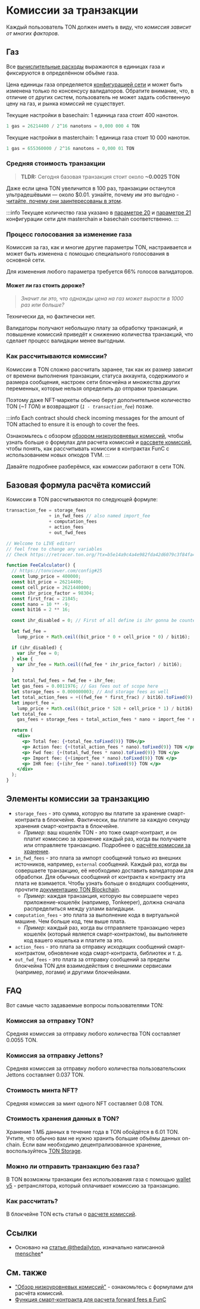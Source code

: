 # Комиссии за транзакции

Каждый пользователь TON должен иметь в виду, что *комиссия зависит от многих факторов*.

## Газ

Все [вычислительные расходы](/v3/documentation/smart-contracts/transaction-fees/fees-low-level#computation-fees) выражаются в единицах газа и фиксируются в определённом объёме газа.

Цена единицы газа определяется [конфигурацией сети](https://tonviewer.com/config#20) и может быть изменена только по консенсусу валидаторов. Обратите внимание, что, в отличие от других систем, пользователь не может задать собственную цену на газ, и рынка комиссий не существует.

Текущие настройки в basechain: 1 единица газа стоит 400 нанотон.

```cpp
1 gas = 26214400 / 2^16 nanotons = 0,000 000 4 TON
```

Текущие настройки в masterchain: 1 единица газа стоит 10 000 нанотон.

```cpp
1 gas = 655360000 / 2^16 nanotons = 0,000 01 TON
```

### Средняя стоимость транзакции

> **TLDR:** Сегодня базовая транзакция стоит около **~0.0025 TON**

Даже если цена TON увеличится в 100 раз, транзакции останутся ультрадешёвыми — около $0.01. узнайте, почему им это выгодно - [читайте, почему они заинтересованы в этом](#gas-changing-voting-process).

:::info
Текущее количество газа указано в [параметре 20](https://tonviewer.com/config#20) и [параметре 21](https://tonviewer.com/config#21) конфигурации сети для masterchain и basechain соответственно.
:::

### Процесс голосования за изменение газа

Комиссия за газ, как и многие другие параметры TON, настраивается и может быть изменена с помощью специального голосования в основной сети.

Для изменения любого параметра требуется 66% голосов валидаторов.

#### Может ли газ стоить дороже?

> *Значит ли это, что однажды цена на газ может вырасти в 1000 раз или больше?*

Технически да, но фактически нет.

Валидаторы получают небольшую плату за обработку транзакций, и повышение комиссий приведёт к снижению количества транзакций, что сделает процесс валидации менее выгодным.

### Как рассчитываются комиссии?

Комиссии в TON сложно рассчитать заранее, так как их размер зависит от времени выполнения транзакции, статуса аккаунта, содержимого и размера сообщения, настроек сети блокчейна и множества других переменных, которые нельзя определить до отправки транзакции.

Поэтому даже NFT-маркеты обычно берут дополнительное количество TON (*~1 TON*) и возвращают (*`1 - transaction_fee`*) позже.

:::info
Each contract should check incoming messages for the amount of TON attached to ensure it is enough to cover the fees.

Ознакомьтесь с обзором [обзором низкоуровневых комиссий](/v3/documentation/smart-contracts/transaction-fees/fees-low-level), чтобы узнать больше о формулах для расчета комиссий и [рассвете комиссий](/v3/guidelines/smart-contracts/fee-calculation), чтобы понять, как рассчитывать комиссии в контрактах FunC с использованием новых опкодов TVM.
:::

Давайте подробнее разберёмся, как комиссии работают в сети TON.

## Базовая формула расчёта комиссий

Комиссии в TON рассчитываются по следующей формуле:

```cpp
transaction_fee = storage_fees
                + in_fwd_fees // also named import_fee
                + computation_fees
                + action_fees
                + out_fwd_fees
```

```jsx live
// Welcome to LIVE editor!
// feel free to change any variables
// Check https://retracer.ton.org/?tx=b5e14a9c4a4e982fda42d6079c3f84fa48e76497a8f3fca872f9a3737f1f6262

function FeeCalculator() {
  // https://tonviewer.com/config#25
  const lump_price = 400000;
  const bit_price = 26214400;
  const cell_price = 2621440000;
  const ihr_price_factor = 98304;
  const first_frac = 21845;
  const nano = 10 ** -9;
  const bit16 = 2 ** 16;

  const ihr_disabled = 0; // First of all define is ihr gonna be counted

  let fwd_fee =
    lump_price + Math.ceil((bit_price * 0 + cell_price * 0) / bit16);

  if (ihr_disabled) {
    var ihr_fee = 0;
  } else {
    var ihr_fee = Math.ceil((fwd_fee * ihr_price_factor) / bit16);
  }

  let total_fwd_fees = fwd_fee + ihr_fee;
  let gas_fees = 0.0011976; // Gas fees out of scope here
  let storage_fees = 0.000000003; // And storage fees as well
  let total_action_fees = +((fwd_fee * first_frac) / bit16).toFixed(9);
  let import_fee =
    lump_price + Math.ceil((bit_price * 528 + cell_price * 1) / bit16);
  let total_fee =
    gas_fees + storage_fees + total_action_fees * nano + import_fee * nano;

  return (
    <div>
      <p> Total fee: {+total_fee.toFixed(9)} TON</p>
      <p> Action fee: {+(total_action_fees * nano).toFixed(9)} TON </p>
      <p> Fwd fee: {+(total_fwd_fees * nano).toFixed(9)} TON </p>
      <p> Import fee: {+(import_fee * nano).toFixed(9)} TON </p>
      <p> IHR fee: {+(ihr_fee * nano).toFixed(9)} TON </p>
    </div>
  );
}
```

## Элементы комиссии за транзакцию

- `storage_fees` - это сумма, которую вы платите за хранение смарт-контракта в блокчейне. Фактически, вы платите за каждую секунду хранения смарт-контракта в блокчейне.
  - *Пример*: ваш кошелёк TON - это тоже смарт-контракт, и он платит комиссию за хранение каждый раз, когда вы получаете или отправляете транзакцию. Подробнее о [расчёте комиссии за хранение](/v3/documentation/smart-contracts/transaction-fees/fees-low-level#storage-fee).
- `in_fwd_fees` - это плата за импорт сообщений только из внешних источников, например, `external` сообщений. Каждый раз, когда вы совершаете транзакцию, её необходимо доставить валидаторам для обработки. Для обычных сообщений от контракта к контракту эта плата не взимается. Чтобы узнать больше о входящих сообщениях, прочтите [документацию TON Blockchain](https://docs.ton.org/tblkch.pdf).
  - *Пример*: каждая транзакция, которую вы совершаете через приложение-кошелёк (например, Tonkeeper), должна сначала распределиться между узлами валидации.
- `computation_fees` - это плата за выполнение кода в виртуальной машине. Чем больше код, тем выше плата.
  - *Пример*: каждый раз, когда вы отправляете транзакцию через кошелёк (который является смарт-контрактом), вы выполняете код вашего кошелька и платите за это.
- `action_fees` - это плата за отправку исходящих сообщений смарт-контрактом, обновление кода смарт-контракта, библиотек и т. д.
- `out_fwd_fees` - это плата за отправку сообщений за пределы блокчейна TON для взаимодействия с внешними сервисами (например, логами) и другими блокчейнами.

## FAQ

Вот самые часто задаваемые вопросы пользователями TON:

### Комиссия за отправку TON?

Средняя комиссия за отправку любого количества TON составляет 0.0055 TON.

### Комиссия за отправку Jettons?

Средняя комиссия за отправку любого количества пользовательских Jettons составляет 0.037 TON.

### Стоимость минта NFT?

Средняя комиссия за минт одного NFT составляет 0.08 TON.

### Стоимость хранения данных в TON?

Хранение 1 МБ данных в течение года в TON обойдётся в 6.01 TON. Учтите, что обычно вам не нужно хранить большие объёмы данных on-chain. Если вам необходимо децентрализованное хранение, воспользуйтесь [TON Storage](/v3/guidelines/web3/ton-storage/storage-daemon).

### Можно ли отправить транзакцию без газа?

В TON возможны транзакции без использования газа с помощью [wallet v5](/v3/documentation/smart-contracts/contracts-specs/wallet-contracts#preparing-for-gasless-transactions) - ретранслятора, который оплачивает комиссию за транзакцию.

### Как рассчитать?

В блокчейне TON есть статья о [расчете комиссий](/v3/guidelines/smart-contracts/fee-calculation).

## Ссылки

- Основано на [статье @thedailyton](https://telegra.ph/Commissions-on-TON-07-22), изначально написанной [menschee](https://github.com/menschee)\*

## См. также

- ["Обзор низкоуровневых комиссий"](/v3/documentation/smart-contracts/transaction-fees/fees-low-level) - ознакомьтесь с формулами для расчёта комиссий.
- [Функция смарт-контракта для расчета forward fees в FunC](https://github.com/ton-blockchain/token-contract/blob/main/misc/forward-fee-calc.fc)
